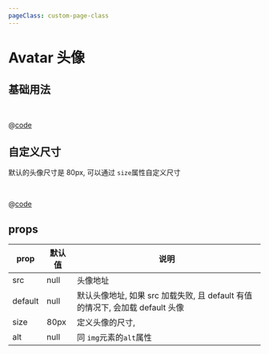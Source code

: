 ```yaml
---
pageClass: custom-page-class
---
```


# Avatar 头像

## 基础用法

<br/>

<Avatar-Base/>

@[code](../.vuepress/components/Avatar/Base.vue)

## 自定义尺寸

默认的头像尺寸是 80px, 可以通过 `size`属性自定义尺寸

<br/>

<Avatar-Size/>

@[code](../.vuepress/components/Avatar/Size.vue)

## props

| prop    | 默认值 | 说明                                                                          |
| ------- | ------ | ----------------------------------------------------------------------------- |
| src     | null   | 头像地址                                                                      |
| default | null   | 默认头像地址, 如果 src 加载失败, 且 default 有值的情况下, 会加载 default 头像 |
| size    | 80px   | 定义头像的尺寸,                                                               |
| alt     | null   | 同 `img`元素的`alt`属性                                                       |
